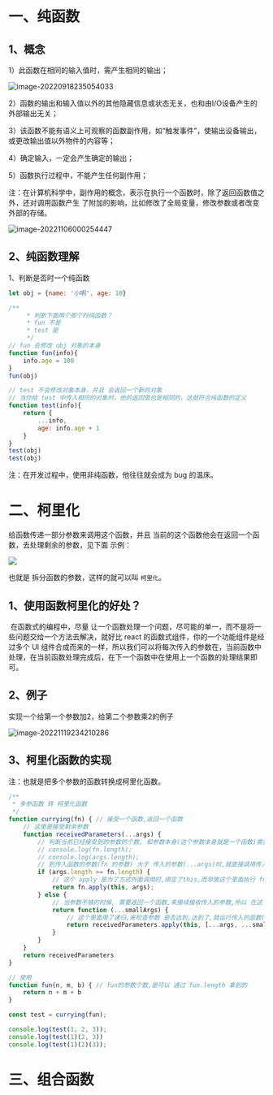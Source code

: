 # 一、纯函数

## 1、概念

1）此函数在相同的输入值时，需产生相同的输出；

 ![image-20220918235054033](https://not-have.github.io/file/images/202209182354324.png)

2）函数的输出和输入值以外的其他隐藏信息或状态无关，也和由I/O设备产生的外部输出无关；

3）该函数不能有语义上可观察的函数副作用，如“触发事件”，使输出设备输出，或更改输出值以外物件的内容等；

4）确定输入，一定会产生确定的输出；

5）函数执行过程中，不能产生任何副作用；

注：在计算机科学中，副作用的概念，表示在执行一个函数时，除了返回函数值之外，还对调用函数产生 了附加的影响，比如修改了全局变量，修改参数或者改变外部的存储。

![image-20221106000254447](https://not-have.github.io/file/images/202211060003119.png)

## 2、纯函数理解

1、判断是否时一个纯函数

```javascript
let obj = {name: '小明', age: 10}

/**
     * 判断下面两个那个时纯函数？
     * fun 不是
     * test 是
     */ 
// fun 会修改 obj 对象的本身
function fun(info){
    info.age = 100
}
fun(obj)

// test 不会修改对象本身，并且 会返回一个新的对象
// 当你给 test 中传入相同的对象时，他的返回值也是相同的，这就符合纯函数的定义
function test(info){
    return {
        ...info,
        age: info.age + 1
    }
}
test(obj)
test(obj)
```

注：在开发过程中，使用非纯函数，他往往就会成为 bug 的温床。

# 二、柯里化

给函数传递一部分参数来调用这个函数，并且 当前的这个函数他会在返回一个函数，去处理剩余的参数，见下面 示例：

![](https://not-have.github.io/file/images/202211270030133.png)

也就是 拆分函数的参数，这样的就可以叫 `柯里化`。

## 1、使用函数柯里化的好处？

​        在函数式的编程中，尽量 让一个函数处理一个问题，尽可能的单一，而不是将一些问题交给一个方法去解决，就好比 react  的函数式组件，你的一个功能组件是经过多个 UI 组件合成而来的一样，所以我们可以将每次传入的参数在，当前函数中处理，在当前函数处理完成后，在下一个函数中在使用上一个函数的处理结果即可。

## 2、例子

实现一个给第一个参数加2，给第二个参数乘2的例子

![image-20221119234210286](https://not-have.github.io/file/images/202211270029409.png)

## 3、柯里化函数的实现

注：也就是把多个参数的函数转换成柯里化函数。

```javascript
/**
 * 多参函数 转 柯里化函数
 */
function currying(fn) { // 接受一个函数,返回一个函数
    // 这里是接受剩余参数
    function receivedParameters(...args) {
        // 判断当前已经接受到的参数的个数, 和参数本身(这个参数本身就是一个函数)需要接收到参数是否已经一致
        // console.log(fn.length);
        // console.log(args.length);
        // 到传入函数的参数(fn 的参数) 大于 传入的参数(...args)时,就直接调用传入的函数
        if (args.length >= fn.length) {
            // 这个 apply 是为了方式外面调用时,绑定了this,而导致这个里面执行 fn 时的混乱
            return fn.apply(this, args);
        } else {
            // 当参数不够的时候, 需要返回一个函数,来接续接收传入的参数,所以 在这 就需要把传入的所有参数,进行一次拼接
            return function (...smallArgs) {
                // 这个里面用了递归,来检查参数 是否达到,达到了,就运行传入的函数(fn)
                return receivedParameters.apply(this, [...args, ...smallArgs])
            }
        }
    }
    return receivedParameters
}

// 使用
function fun(n, m, b) { // fun的参数个数,是可以 通过 fun.length 拿到的
    return n + m + b
}

const test = currying(fun);

console.log(test(1, 2, 3));
console.log(test(1)(2, 3))
console.log(test(1)(2)(3));
```

# 三、组合函数

